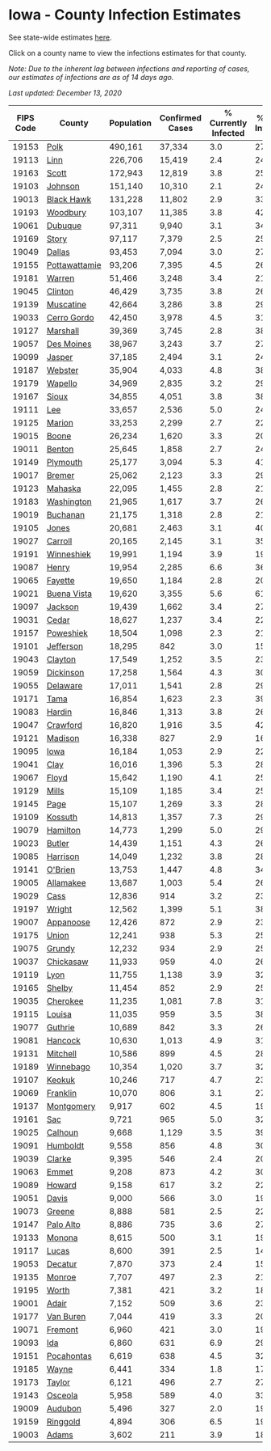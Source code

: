 # Iowa - County Infection Estimates

See state-wide estimates [here](/infections/us-ia).

Click on a county name to view the infections estimates for that county.

*Note: Due to the inherent lag between infections and reporting of cases, our estimates of infections are as of 14 days ago.*

*Last updated: December 13, 2020*

|   FIPS Code |                         County |   Population |   Confirmed Cases |   % Currently Infected |   % Total Infected |
|-------------|--------------------------------|--------------|-------------------|------------------------|--------------------|
|       19153 |                   [Polk](polk) |      490,161 |            37,334 |                    3.0 |               27.0 |
|       19113 |                   [Linn](linn) |      226,706 |            15,419 |                    2.4 |               24.0 |
|       19163 |                 [Scott](scott) |      172,943 |            12,819 |                    3.8 |               25.0 |
|       19103 |             [Johnson](johnson) |      151,140 |            10,310 |                    2.1 |               24.3 |
|       19013 |       [Black Hawk](black-hawk) |      131,228 |            11,802 |                    2.9 |               33.9 |
|       19193 |           [Woodbury](woodbury) |      103,107 |            11,385 |                    3.8 |               42.3 |
|       19061 |             [Dubuque](dubuque) |       97,311 |             9,940 |                    3.1 |               34.4 |
|       19169 |                 [Story](story) |       97,117 |             7,379 |                    2.5 |               25.6 |
|       19049 |               [Dallas](dallas) |       93,453 |             7,094 |                    3.0 |               27.6 |
|       19155 | [Pottawattamie](pottawattamie) |       93,206 |             7,395 |                    4.5 |               26.4 |
|       19181 |               [Warren](warren) |       51,466 |             3,248 |                    3.4 |               21.2 |
|       19045 |             [Clinton](clinton) |       46,429 |             3,735 |                    3.8 |               26.9 |
|       19139 |         [Muscatine](muscatine) |       42,664 |             3,286 |                    3.8 |               29.4 |
|       19033 |     [Cerro Gordo](cerro-gordo) |       42,450 |             3,978 |                    4.5 |               31.3 |
|       19127 |           [Marshall](marshall) |       39,369 |             3,745 |                    2.8 |               38.3 |
|       19057 |       [Des Moines](des-moines) |       38,967 |             3,243 |                    3.7 |               27.6 |
|       19099 |               [Jasper](jasper) |       37,185 |             2,494 |                    3.1 |               24.0 |
|       19187 |             [Webster](webster) |       35,904 |             4,033 |                    4.8 |               38.3 |
|       19179 |             [Wapello](wapello) |       34,969 |             2,835 |                    3.2 |               29.5 |
|       19167 |                 [Sioux](sioux) |       34,855 |             4,051 |                    3.8 |               38.9 |
|       19111 |                     [Lee](lee) |       33,657 |             2,536 |                    5.0 |               24.5 |
|       19125 |               [Marion](marion) |       33,253 |             2,299 |                    2.7 |               22.9 |
|       19015 |                 [Boone](boone) |       26,234 |             1,620 |                    3.3 |               20.5 |
|       19011 |               [Benton](benton) |       25,645 |             1,858 |                    2.7 |               24.6 |
|       19149 |           [Plymouth](plymouth) |       25,177 |             3,094 |                    5.3 |               41.3 |
|       19017 |               [Bremer](bremer) |       25,062 |             2,123 |                    3.3 |               29.1 |
|       19123 |             [Mahaska](mahaska) |       22,095 |             1,455 |                    2.8 |               21.9 |
|       19183 |       [Washington](washington) |       21,965 |             1,617 |                    3.7 |               26.8 |
|       19019 |           [Buchanan](buchanan) |       21,175 |             1,318 |                    2.8 |               21.0 |
|       19105 |                 [Jones](jones) |       20,681 |             2,463 |                    3.1 |               40.9 |
|       19027 |             [Carroll](carroll) |       20,165 |             2,145 |                    3.1 |               35.1 |
|       19191 |       [Winneshiek](winneshiek) |       19,991 |             1,194 |                    3.9 |               19.7 |
|       19087 |                 [Henry](henry) |       19,954 |             2,285 |                    6.6 |               36.4 |
|       19065 |             [Fayette](fayette) |       19,650 |             1,184 |                    2.8 |               20.3 |
|       19021 |     [Buena Vista](buena-vista) |       19,620 |             3,355 |                    5.6 |               61.3 |
|       19097 |             [Jackson](jackson) |       19,439 |             1,662 |                    3.4 |               27.6 |
|       19031 |                 [Cedar](cedar) |       18,627 |             1,237 |                    3.4 |               22.6 |
|       19157 |         [Poweshiek](poweshiek) |       18,504 |             1,098 |                    2.3 |               21.0 |
|       19101 |         [Jefferson](jefferson) |       18,295 |               842 |                    3.0 |               15.3 |
|       19043 |             [Clayton](clayton) |       17,549 |             1,252 |                    3.5 |               23.9 |
|       19059 |         [Dickinson](dickinson) |       17,258 |             1,564 |                    4.3 |               30.0 |
|       19055 |           [Delaware](delaware) |       17,011 |             1,541 |                    2.8 |               29.9 |
|       19171 |                   [Tama](tama) |       16,854 |             1,623 |                    2.3 |               39.2 |
|       19083 |               [Hardin](hardin) |       16,846 |             1,313 |                    3.8 |               26.0 |
|       19047 |           [Crawford](crawford) |       16,820 |             1,916 |                    3.5 |               42.4 |
|       19121 |             [Madison](madison) |       16,338 |               827 |                    2.9 |               16.6 |
|       19095 |                   [Iowa](iowa) |       16,184 |             1,053 |                    2.9 |               22.0 |
|       19041 |                   [Clay](clay) |       16,016 |             1,396 |                    5.3 |               28.4 |
|       19067 |                 [Floyd](floyd) |       15,642 |             1,190 |                    4.1 |               25.4 |
|       19129 |                 [Mills](mills) |       15,109 |             1,185 |                    3.4 |               25.8 |
|       19145 |                   [Page](page) |       15,107 |             1,269 |                    3.3 |               28.1 |
|       19109 |             [Kossuth](kossuth) |       14,813 |             1,357 |                    7.3 |               29.4 |
|       19079 |           [Hamilton](hamilton) |       14,773 |             1,299 |                    5.0 |               29.5 |
|       19023 |               [Butler](butler) |       14,439 |             1,151 |                    4.3 |               26.7 |
|       19085 |           [Harrison](harrison) |       14,049 |             1,232 |                    3.8 |               28.5 |
|       19141 |             [O'Brien](o'brien) |       13,753 |             1,447 |                    4.8 |               34.9 |
|       19005 |         [Allamakee](allamakee) |       13,687 |             1,003 |                    5.4 |               26.6 |
|       19029 |                   [Cass](cass) |       12,836 |               914 |                    3.2 |               23.2 |
|       19197 |               [Wright](wright) |       12,562 |             1,399 |                    5.1 |               38.5 |
|       19007 |         [Appanoose](appanoose) |       12,426 |               872 |                    2.9 |               23.6 |
|       19175 |                 [Union](union) |       12,241 |               938 |                    5.3 |               25.2 |
|       19075 |               [Grundy](grundy) |       12,232 |               934 |                    2.9 |               25.8 |
|       19037 |         [Chickasaw](chickasaw) |       11,933 |               959 |                    4.0 |               26.8 |
|       19119 |                   [Lyon](lyon) |       11,755 |             1,138 |                    3.9 |               32.0 |
|       19165 |               [Shelby](shelby) |       11,454 |               852 |                    2.9 |               25.3 |
|       19035 |           [Cherokee](cherokee) |       11,235 |             1,081 |                    7.8 |               31.3 |
|       19115 |               [Louisa](louisa) |       11,035 |               959 |                    3.5 |               38.4 |
|       19077 |             [Guthrie](guthrie) |       10,689 |               842 |                    3.3 |               26.8 |
|       19081 |             [Hancock](hancock) |       10,630 |             1,013 |                    4.9 |               31.3 |
|       19131 |           [Mitchell](mitchell) |       10,586 |               899 |                    4.5 |               28.4 |
|       19189 |         [Winnebago](winnebago) |       10,354 |             1,020 |                    3.7 |               32.5 |
|       19107 |               [Keokuk](keokuk) |       10,246 |               717 |                    4.7 |               23.3 |
|       19069 |           [Franklin](franklin) |       10,070 |               806 |                    3.1 |               27.0 |
|       19137 |       [Montgomery](montgomery) |        9,917 |               602 |                    4.5 |               19.4 |
|       19161 |                     [Sac](sac) |        9,721 |               965 |                    5.0 |               32.8 |
|       19025 |             [Calhoun](calhoun) |        9,668 |             1,129 |                    3.5 |               39.7 |
|       19091 |           [Humboldt](humboldt) |        9,558 |               856 |                    4.8 |               30.6 |
|       19039 |               [Clarke](clarke) |        9,395 |               546 |                    2.4 |               20.0 |
|       19063 |                 [Emmet](emmet) |        9,208 |               873 |                    4.2 |               30.7 |
|       19089 |               [Howard](howard) |        9,158 |               617 |                    3.2 |               22.7 |
|       19051 |                 [Davis](davis) |        9,000 |               566 |                    3.0 |               19.9 |
|       19073 |               [Greene](greene) |        8,888 |               581 |                    2.5 |               22.0 |
|       19147 |         [Palo Alto](palo-alto) |        8,886 |               735 |                    3.6 |               27.0 |
|       19133 |               [Monona](monona) |        8,615 |               500 |                    3.1 |               19.4 |
|       19117 |                 [Lucas](lucas) |        8,600 |               391 |                    2.5 |               14.9 |
|       19053 |             [Decatur](decatur) |        7,870 |               373 |                    2.4 |               15.4 |
|       19135 |               [Monroe](monroe) |        7,707 |               497 |                    2.3 |               21.6 |
|       19195 |                 [Worth](worth) |        7,381 |               421 |                    3.2 |               18.9 |
|       19001 |                 [Adair](adair) |        7,152 |               509 |                    3.6 |               23.6 |
|       19177 |         [Van Buren](van-buren) |        7,044 |               419 |                    3.3 |               20.2 |
|       19071 |             [Fremont](fremont) |        6,960 |               421 |                    3.0 |               19.6 |
|       19093 |                     [Ida](ida) |        6,860 |               631 |                    6.9 |               29.3 |
|       19151 |       [Pocahontas](pocahontas) |        6,619 |               638 |                    4.5 |               32.3 |
|       19185 |                 [Wayne](wayne) |        6,441 |               334 |                    1.8 |               17.0 |
|       19173 |               [Taylor](taylor) |        6,121 |               496 |                    2.7 |               27.5 |
|       19143 |             [Osceola](osceola) |        5,958 |               589 |                    4.0 |               33.5 |
|       19009 |             [Audubon](audubon) |        5,496 |               327 |                    2.0 |               19.9 |
|       19159 |           [Ringgold](ringgold) |        4,894 |               306 |                    6.5 |               19.6 |
|       19003 |                 [Adams](adams) |        3,602 |               211 |                    3.9 |               18.9 |